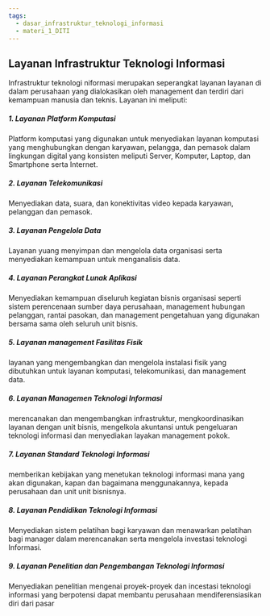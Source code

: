 ```yaml
---
tags:
  - dasar_infrastruktur_teknologi_informasi
  - materi_1_DITI
---
```

## Layanan Infrastruktur Teknologi Informasi

Infrastruktur teknologi niformasi merupakan seperangkat layanan layanan di dalam perusahaan yang dialokasikan oleh management dan terdiri dari kemampuan manusia dan teknis. Layanan ini meliputi:

##### 1. **Layanan Platform Komputasi**
   Platform komputasi yang digunakan untuk menyediakan layanan komputasi yang menghubungkan dengan karyawan, pelangga, dan pemasok dalam lingkungan digital yang konsisten meliputi Server, Komputer, Laptop, dan Smartphone serta Internet.

##### 2. **Layanan Telekomunikasi**
   Menyediakan data, suara, dan konektivitas video kepada karyawan, pelanggan dan pemasok.

##### 3. **Layanan Pengelola Data**
   Layanan yuang menyimpan dan mengelola data organisasi serta menyediakan kemampuan untuk menganalisis data.

##### 4. **Layanan Perangkat Lunak Aplikasi**
   Menyediakan kemampuan diseluruh kegiatan bisnis organisasi seperti sistem perencenaan sumber daya perusahaan, management hubungan pelanggan, rantai pasokan, dan management pengetahuan yang digunakan bersama sama oleh seluruh unit bisnis.
   
##### 5. **Layanan management Fasilitas Fisik**
   layanan yang mengembangkan dan mengelola instalasi fisik yang dibutuhkan untuk layanan komputasi, telekomunikasi, dan management data.

##### 6. **Layanan Managemen Teknologi Informasi**
   merencanakan dan mengembangkan infrastruktur, mengkoordinasikan layanan dengan unit bisnis, mengelkola akuntansi untuk pengeluaran teknologi informasi dan menyediakan layakan management pokok.

##### 7. **Layanan Standard Teknologi Informasi**
   memberikan kebijakan yang menetukan teknologi informasi mana yang akan digunakan, kapan dan bagaimana menggunakannya, kepada perusahaan dan unit unit bisnisnya.
   
##### 8. **Layanan Pendidikan Teknologi Informasi**
   Menyediakan sistem pelatihan bagi karyawan dan menawarkan pelatihan bagi manager dalam merencanakan serta mengelola investasi teknologi Informasi.

##### 9. **Layanan Penelitian dan Pengembangan Teknologi Informasi**
   Menyediakan penelitian mengenai proyek-proyek dan incestasi teknologi informasi yang berpotensi dapat membantu perusahaan mendiferensiasikan diri dari pasar